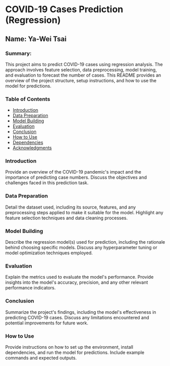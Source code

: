 # COVID-19 Cases Prediction (Regression)

## Name: Ya-Wei Tsai

### Summary:

This project aims to predict COVID-19 cases using regression analysis. The approach involves feature selection, data preprocessing, model training, and evaluation to forecast the number of cases. This README provides an overview of the project structure, setup instructions, and how to use the model for predictions.

### Table of Contents

- [Introduction](#introduction)
- [Data Preparation](#data-preparation)
- [Model Building](#model-building)
- [Evaluation](#evaluation)
- [Conclusion](#conclusion)
- [How to Use](#how-to-use)
- [Dependencies](#dependencies)
- [Acknowledgments](#acknowledgments)

### Introduction

Provide an overview of the COVID-19 pandemic's impact and the importance of predicting case numbers. Discuss the objectives and challenges faced in this prediction task.

### Data Preparation

Detail the dataset used, including its source, features, and any preprocessing steps applied to make it suitable for the model. Highlight any feature selection techniques and data cleaning processes.

### Model Building

Describe the regression model(s) used for prediction, including the rationale behind choosing specific models. Discuss any hyperparameter tuning or model optimization techniques employed.

### Evaluation

Explain the metrics used to evaluate the model's performance. Provide insights into the model's accuracy, precision, and any other relevant performance indicators.

### Conclusion

Summarize the project's findings, including the model's effectiveness in predicting COVID-19 cases. Discuss any limitations encountered and potential improvements for future work.

### How to Use

Provide instructions on how to set up the environment, install dependencies, and run the model for predictions. Include example commands and expected outputs.




